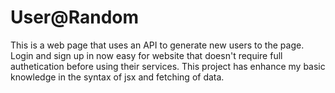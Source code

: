 # User@Random

This is a web page that uses an API to generate new users to the page. Login and sign up in now easy for website that doesn't require full authetication before using their services.
This project has enhance my basic knowledge in the syntax of jsx and fetching of data.
